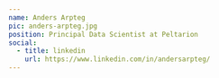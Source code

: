 ```yaml
---
name: Anders Arpteg
pic: anders-arpteg.jpg
position: Principal Data Scientist at Peltarion
social:
  - title: linkedin
    url: https://www.linkedin.com/in/andersarpteg/
---
```

